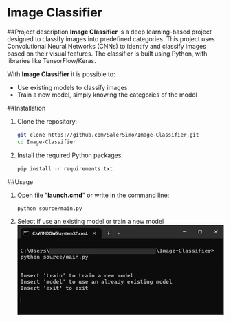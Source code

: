 # **Image Classifier**

##Project description
**Image Classifier** is a deep learning-based project designed to classify images into predefined categories. This project uses Convolutional Neural Networks (CNNs) to identify and classify images based on their visual features. The classifier is built using Python, with libraries like TensorFlow/Keras.

With **Image Classifier** it is possible to:
- Use existing models to classify images
- Train a new model, simply knowing the categories of the model 

##Installation
1. Clone the repository:
    ```bash
    git clone https://github.com/SalerSimo/Image-Classifier.git
    cd Image-Classifier
2. Install the required Python packages:
    ```bash
    pip install -r requirements.txt
##Usage
1. Open file "**launch.cmd**" or write in the command line:
    ```bash
    python source/main.py
2. Select if use an existing model or train a new model
    ![ciao](./readmeImages/usage1.png)
